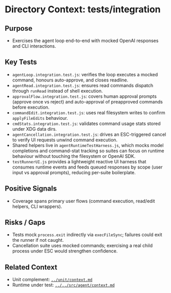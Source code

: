 # Directory Context: tests/integration

## Purpose

- Exercises the agent loop end-to-end with mocked OpenAI responses and CLI interactions.

## Key Tests

- `agentLoop.integration.test.js`: verifies the loop executes a mocked command, honours auto-approve, and closes readline.
- `agentRead.integration.test.js`: ensures read commands dispatch through `runRead` instead of shell execution.
- `approvalFlow.integration.test.js`: covers human approval prompts (approve once vs reject) and auto-approval of preapproved commands before execution.
- `commandEdit.integration.test.js`: uses real filesystem writes to confirm `applyFileEdits` behaviour.
- `cmdStats.integration.test.js`: validates command usage stats stored under XDG data dirs.
- `agentCancellation.integration.test.js`: drives an ESC-triggered cancel to verify UI requests unwind command execution.
- Shared helpers live in `agentRuntimeTestHarness.js`, which mocks model completions and command-stat tracking so suites can focus on runtime behaviour without touching the filesystem or OpenAI SDK.
- `testRunnerUI.js` provides a lightweight reactive UI harness that consumes runtime events and feeds queued responses by scope (user input vs approval prompts), reducing per-suite boilerplate.

## Positive Signals

- Coverage spans primary user flows (command execution, read/edit helpers, CLI wrappers).

## Risks / Gaps

- Tests mock `process.exit` indirectly via `execFileSync`; failures could exit the runner if not caught.
- Cancellation suite uses mocked commands; exercising a real child process under ESC would strengthen confidence.

## Related Context

- Unit complement: [`../unit/context.md`](../unit/context.md)
- Runtime under test: [`../../src/agent/context.md`](../../src/agent/context.md)
